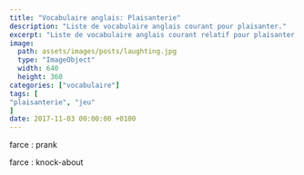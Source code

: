 ```yaml
---
title: "Vocabulaire anglais: Plaisanterie"
description: "Liste de vocabulaire anglais courant pour plaisanter."
excerpt: "Liste de vocabulaire anglais courant relatif pour plaisanter."
image:
  path: assets/images/posts/laughting.jpg
  type: "ImageObject"
  width: 640
  height: 360
categories: ["vocabulaire"]
tags: [
"plaisanterie", "jeu"
]
date: 2017-11-03 00:00:00 +0100
---
```


farce
: prank

farce
: knock-about
